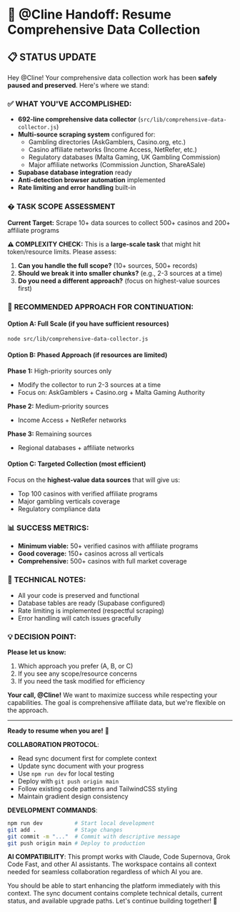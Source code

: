 # 🎯 @Cline Handoff: Resume Comprehensive Data Collection

## 📋 **STATUS UPDATE**

Hey @Cline! Your comprehensive data collection work has been **safely paused and preserved**. Here's where we stand:

### ✅ **WHAT YOU'VE ACCOMPLISHED:**
- **692-line comprehensive data collector** (`src/lib/comprehensive-data-collector.js`)
- **Multi-source scraping system** configured for:
  - Gambling directories (AskGamblers, Casino.org, etc.)
  - Casino affiliate networks (Income Access, NetRefer, etc.)
  - Regulatory databases (Malta Gaming, UK Gambling Commission)
  - Major affiliate networks (Commission Junction, ShareASale)
- **Supabase database integration** ready
- **Anti-detection browser automation** implemented
- **Rate limiting and error handling** built-in

### � **TASK SCOPE ASSESSMENT**

**Current Target:** Scrape 10+ data sources to collect 500+ casinos and 200+ affiliate programs

**⚠️ COMPLEXITY CHECK:** This is a **large-scale task** that might hit token/resource limits. Please assess:

1. **Can you handle the full scope?** (10+ sources, 500+ records)
2. **Should we break it into smaller chunks?** (e.g., 2-3 sources at a time)
3. **Do you need a different approach?** (focus on highest-value sources first)

### 🚀 **RECOMMENDED APPROACH FOR CONTINUATION:**

#### **Option A: Full Scale (if you have sufficient resources)**
```bash
node src/lib/comprehensive-data-collector.js
```

#### **Option B: Phased Approach (if resources are limited)**
**Phase 1:** High-priority sources only
- Modify the collector to run 2-3 sources at a time
- Focus on: AskGamblers + Casino.org + Malta Gaming Authority

**Phase 2:** Medium-priority sources
- Income Access + NetRefer networks

**Phase 3:** Remaining sources
- Regional databases + affiliate networks

#### **Option C: Targeted Collection (most efficient)**
Focus on the **highest-value data sources** that will give us:
- Top 100 casinos with verified affiliate programs
- Major gambling verticals coverage
- Regulatory compliance data

### 📊 **SUCCESS METRICS:**
- **Minimum viable:** 50+ verified casinos with affiliate programs
- **Good coverage:** 150+ casinos across all verticals  
- **Comprehensive:** 500+ casinos with full market coverage

### 🔧 **TECHNICAL NOTES:**
- All your code is preserved and functional
- Database tables are ready (Supabase configured)
- Rate limiting is implemented (respectful scraping)
- Error handling will catch issues gracefully

### 💡 **DECISION POINT:**

**Please let us know:**
1. Which approach you prefer (A, B, or C)
2. If you see any scope/resource concerns
3. If you need the task modified for efficiency

**Your call, @Cline!** We want to maximize success while respecting your capabilities. The goal is comprehensive affiliate data, but we're flexible on the approach.

---

**Ready to resume when you are!** 🚀

**COLLABORATION PROTOCOL**: 
- Read sync document first for complete context
- Update sync document with your progress  
- Use `npm run dev` for local testing
- Deploy with `git push origin main` 
- Follow existing code patterns and TailwindCSS styling
- Maintain gradient design consistency

**DEVELOPMENT COMMANDS**:
```bash
npm run dev          # Start local development
git add .            # Stage changes  
git commit -m "..."  # Commit with descriptive message
git push origin main # Deploy to production
```

**AI COMPATIBILITY**: This prompt works with Claude, Code Supernova, Grok Code Fast, and other AI assistants. The workspace contains all context needed for seamless collaboration regardless of which AI you are.

You should be able to start enhancing the platform immediately with this context. The sync document contains complete technical details, current status, and available upgrade paths. Let's continue building together! 🚀